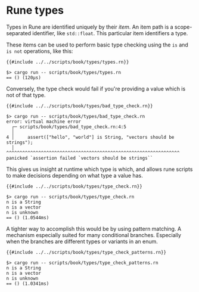# Rune types

Types in Rune are identified uniquely by their *item*. An item path is a
scope-separated identifier, like `std::float`. This particular item identifiers
a type.

These items can be used to perform basic type checking using the `is` and `is
not` operations, like this:

```rust,noplaypen
{{#include ../../scripts/book/types/types.rn}}
```

```text
$> cargo run -- scripts/book/types/types.rn
== () (120µs)
```

Conversely, the type check would fail if you're providing a value which is not
of that type.

```rust,noplaypen
{{#include ../../scripts/book/types/bad_type_check.rn}}
```

```text
$> cargo run -- scripts/book/types/bad_type_check.rn
error: virtual machine error
  ┌─ scripts/book/types/bad_type_check.rn:4:5
  │
4 │     assert(["hello", "world"] is String, "vectors should be strings");
  │     ^^^^^^^^^^^^^^^^^^^^^^^^^^^^^^^^^^^^^^^^^^^^^^^^^^^^^^^^^^^^^^^^^ panicked `assertion failed `vectors should be strings``
```

This gives us insight at runtime which type is which, and allows rune scripts to
make decisions depending on what type a value has.

```rust,noplaypen
{{#include ../../scripts/book/types/type_check.rn}}
```

```text
$> cargo run -- scripts/book/types/type_check.rn
n is a String
n is a vector
n is unknown
== () (1.0544ms)
```

A tighter way to accomplish this would be by using pattern matching. A mechanism
especially suited for many conditional branches. Especially when the branches
are different types or variants in an enum.

```rust,noplaypen
{{#include ../../scripts/book/types/type_check_patterns.rn}}
```

```text
$> cargo run -- scripts/book/types/type_check_patterns.rn
n is a String
n is a vector
n is unknown
== () (1.0341ms)
```
